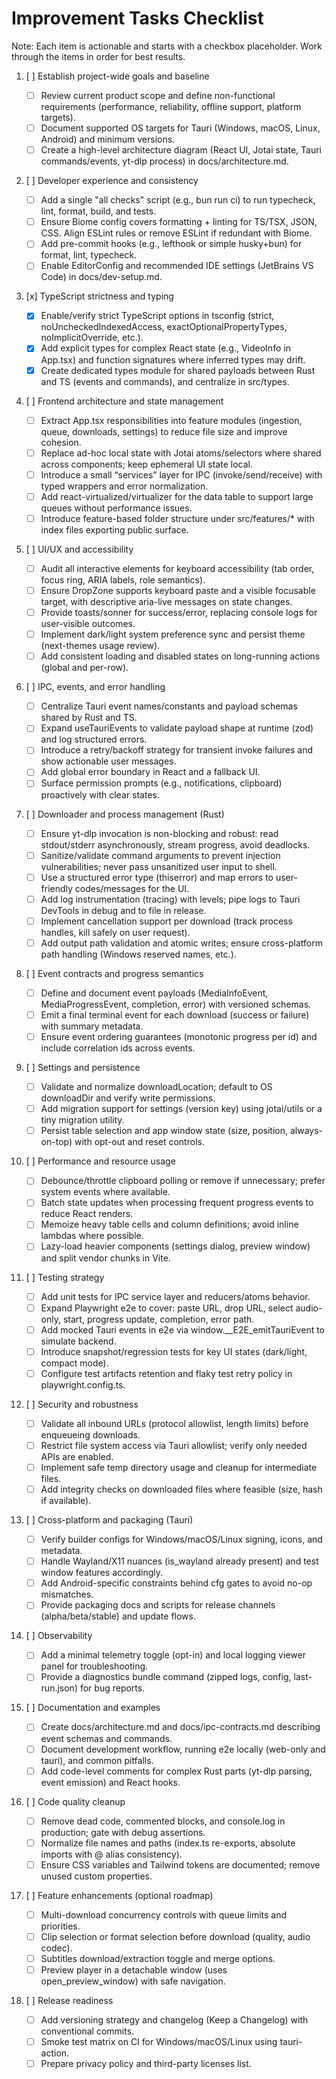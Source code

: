 # Improvement Tasks Checklist

Note: Each item is actionable and starts with a checkbox placeholder. Work through the items in order for best results.

1. [ ] Establish project-wide goals and baseline
   - [ ] Review current product scope and define non-functional requirements (performance, reliability, offline support, platform targets).
   - [ ] Document supported OS targets for Tauri (Windows, macOS, Linux, Android) and minimum versions.
   - [ ] Create a high-level architecture diagram (React UI, Jotai state, Tauri commands/events, yt-dlp process) in docs/architecture.md.

2. [ ] Developer experience and consistency
   - [ ] Add a single "all checks" script (e.g., bun run ci) to run typecheck, lint, format, build, and tests.
   - [ ] Ensure Biome config covers formatting + linting for TS/TSX, JSON, CSS. Align ESLint rules or remove ESLint if redundant with Biome.
   - [ ] Add pre-commit hooks (e.g., lefthook or simple husky+bun) for format, lint, typecheck.
   - [ ] Enable EditorConfig and recommended IDE settings (JetBrains VS Code) in docs/dev-setup.md.

3. [x] TypeScript strictness and typing
   - [x] Enable/verify strict TypeScript options in tsconfig (strict, noUncheckedIndexedAccess, exactOptionalPropertyTypes, noImplicitOverride, etc.).
   - [x] Add explicit types for complex React state (e.g., VideoInfo in App.tsx) and function signatures where inferred types may drift.
   - [x] Create dedicated types module for shared payloads between Rust and TS (events and commands), and centralize in src/types.

4. [ ] Frontend architecture and state management
   - [ ] Extract App.tsx responsibilities into feature modules (ingestion, queue, downloads, settings) to reduce file size and improve cohesion.
   - [ ] Replace ad-hoc local state with Jotai atoms/selectors where shared across components; keep ephemeral UI state local.
   - [ ] Introduce a small “services” layer for IPC (invoke/send/receive) with typed wrappers and error normalization.
   - [ ] Add react-virtualized/virtualizer for the data table to support large queues without performance issues.
   - [ ] Introduce feature-based folder structure under src/features/* with index files exporting public surface.

5. [ ] UI/UX and accessibility
   - [ ] Audit all interactive elements for keyboard accessibility (tab order, focus ring, ARIA labels, role semantics).
   - [ ] Ensure DropZone supports keyboard paste and a visible focusable target, with descriptive aria-live messages on state changes.
   - [ ] Provide toasts/sonner for success/error, replacing console logs for user-visible outcomes.
   - [ ] Implement dark/light system preference sync and persist theme (next-themes usage review).
   - [ ] Add consistent loading and disabled states on long-running actions (global and per-row).

6. [ ] IPC, events, and error handling
   - [ ] Centralize Tauri event names/constants and payload schemas shared by Rust and TS.
   - [ ] Expand useTauriEvents to validate payload shape at runtime (zod) and log structured errors.
   - [ ] Introduce a retry/backoff strategy for transient invoke failures and show actionable user messages.
   - [ ] Add global error boundary in React and a fallback UI.
   - [ ] Surface permission prompts (e.g., notifications, clipboard) proactively with clear states.

7. [ ] Downloader and process management (Rust)
   - [ ] Ensure yt-dlp invocation is non-blocking and robust: read stdout/stderr asynchronously, stream progress, avoid deadlocks.
   - [ ] Sanitize/validate command arguments to prevent injection vulnerabilities; never pass unsanitized user input to shell.
   - [ ] Use a structured error type (thiserror) and map errors to user-friendly codes/messages for the UI.
   - [ ] Add log instrumentation (tracing) with levels; pipe logs to Tauri DevTools in debug and to file in release.
   - [ ] Implement cancellation support per download (track process handles, kill safely on user request).
   - [ ] Add output path validation and atomic writes; ensure cross-platform path handling (Windows reserved names, etc.).

8. [ ] Event contracts and progress semantics
   - [ ] Define and document event payloads (MediaInfoEvent, MediaProgressEvent, completion, error) with versioned schemas.
   - [ ] Emit a final terminal event for each download (success or failure) with summary metadata.
   - [ ] Ensure event ordering guarantees (monotonic progress per id) and include correlation ids across events.

9. [ ] Settings and persistence
   - [ ] Validate and normalize downloadLocation; default to OS downloadDir and verify write permissions.
   - [ ] Add migration support for settings (version key) using jotai/utils or a tiny migration utility.
   - [ ] Persist table selection and app window state (size, position, always-on-top) with opt-out and reset controls.

10. [ ] Performance and resource usage

    - [ ] Debounce/throttle clipboard polling or remove if unnecessary; prefer system events where available.
    - [ ] Batch state updates when processing frequent progress events to reduce React renders.
    - [ ] Memoize heavy table cells and column definitions; avoid inline lambdas where possible.
    - [ ] Lazy-load heavier components (settings dialog, preview window) and split vendor chunks in Vite.

11. [ ] Testing strategy

    - [ ] Add unit tests for IPC service layer and reducers/atoms behavior.
    - [ ] Expand Playwright e2e to cover: paste URL, drop URL, select audio-only, start, progress update, completion, error path.
    - [ ] Add mocked Tauri events in e2e via window.__E2E_emitTauriEvent to simulate backend.
    - [ ] Introduce snapshot/regression tests for key UI states (dark/light, compact mode).
    - [ ] Configure test artifacts retention and flaky test retry policy in playwright.config.ts.

12. [ ] Security and robustness

    - [ ] Validate all inbound URLs (protocol allowlist, length limits) before enqueueing downloads.
    - [ ] Restrict file system access via Tauri allowlist; verify only needed APIs are enabled.
    - [ ] Implement safe temp directory usage and cleanup for intermediate files.
    - [ ] Add integrity checks on downloaded files where feasible (size, hash if available).

13. [ ] Cross-platform and packaging (Tauri)

    - [ ] Verify builder configs for Windows/macOS/Linux signing, icons, and metadata.
    - [ ] Handle Wayland/X11 nuances (is_wayland already present) and test window features accordingly.
    - [ ] Add Android-specific constraints behind cfg gates to avoid no-op mismatches.
    - [ ] Provide packaging docs and scripts for release channels (alpha/beta/stable) and update flows.

14. [ ] Observability

    - [ ] Add a minimal telemetry toggle (opt-in) and local logging viewer panel for troubleshooting.
    - [ ] Provide a diagnostics bundle command (zipped logs, config, last-run.json) for bug reports.

15. [ ] Documentation and examples

    - [ ] Create docs/architecture.md and docs/ipc-contracts.md describing event schemas and commands.
    - [ ] Document development workflow, running e2e locally (web-only and tauri), and common pitfalls.
    - [ ] Add code-level comments for complex Rust parts (yt-dlp parsing, event emission) and React hooks.

16. [ ] Code quality cleanup

    - [ ] Remove dead code, commented blocks, and console.log in production; gate with debug assertions.
    - [ ] Normalize file names and paths (index.ts re-exports, absolute imports with @ alias consistency).
    - [ ] Ensure CSS variables and Tailwind tokens are documented; remove unused custom properties.

17. [ ] Feature enhancements (optional roadmap)

    - [ ] Multi-download concurrency controls with queue limits and priorities.
    - [ ] Clip selection or format selection before download (quality, audio codec).
    - [ ] Subtitles download/extraction toggle and merge options.
    - [ ] Preview player in a detachable window (uses open_preview_window) with safe navigation.

18. [ ] Release readiness

    - [ ] Add versioning strategy and changelog (Keep a Changelog) with conventional commits.
    - [ ] Smoke test matrix on CI for Windows/macOS/Linux using tauri-action.
    - [ ] Prepare privacy policy and third-party licenses list.
